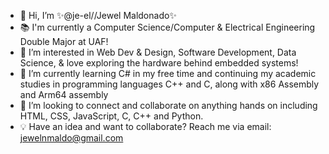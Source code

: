 - 👋 Hi, I’m ✨@je-el//Jewel Maldonado✨
- 📚 I'm currently a Computer Science/Computer & Electrical Engineering Double Major at UAF!
- 👀 I’m interested in Web Dev & Design, Software Development, Data Science, & love exploring the hardware behind embedded systems!
- 🌱 I’m currently learning C# in my free time and continuing my academic studies in programming languages C++ and C, along with x86 Assembly and Arm64 assembly
- 💞️ I’m looking to connect and collaborate on anything hands on including HTML, CSS, JavaScript, C, C++ and Python.
- 💡 Have an idea and want to collaborate? Reach me via email: jewelnmaldo@gmail.com

<!---
je-el/je-el is a ✨ special ✨ repository because its `README.md` (this file) appears on your GitHub profile.
You can click the Preview link to take a look at your changes.
--->
